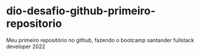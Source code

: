 # dio-desafio-github-primeiro-repositorio
Meu primeiro repositório no github, fazendo o bootcamp santander fullstack developer 2022
